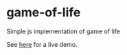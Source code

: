 # game-of-life
Simple js implementation of game of life

See [here](http://josephcarroll.github.io/game-of-life/) for a live demo.
